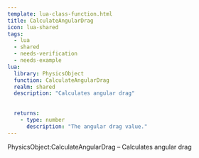 ```yaml
---
template: lua-class-function.html
title: CalculateAngularDrag
icon: lua-shared
tags:
  - lua
  - shared
  - needs-verification
  - needs-example
lua:
  library: PhysicsObject
  function: CalculateAngularDrag
  realm: shared
  description: "Calculates angular drag"
  
  
  returns:
    - type: number
      description: "The angular drag value."
---
```


<div class="lua__search__keywords">
PhysicsObject:CalculateAngularDrag &#x2013; Calculates angular drag
</div>
